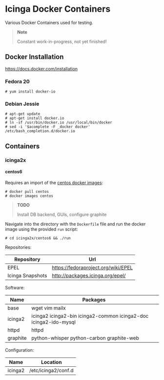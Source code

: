 # Icinga Docker Containers

Various Docker Containers used for testing.

> **Note**
>
> Constant work-in-progress, not yet finished!

## Docker Installation

https://docs.docker.com/installation

### Fedora 20

    # yum install docker-io


### Debian Jessie

    # apt-get update
    # apt-get install docker.io
    # ln -sf /usr/bin/docker.io /usr/local/bin/docker
    # sed -i '$acomplete -F _docker docker' /etc/bash_completion.d/docker.io


## Containers

### icinga2x

#### centos6

Requires an import of the [centos docker images](http://wiki.centos.org/Cloud/Docker):

    # docker pull centos
    # docker images centos

> **TODO**
>
> Install DB backend, GUIs, configure graphite

Navigate into the directory with the `Dockerfile` file and run
the docker image using the provided `run` script:

    # cd icinga2x/centos6 && ./run

Repositories:

  Repository		    | Url
  ----------------------|----------------------
  EPEL			        | https://fedoraproject.org/wiki/EPEL
  Icinga Snapshots	    | http://packages.icinga.org/epel/

Software:

  Name			        | Packages
  ----------------------|----------------------
  base			        | wget vim mailx
  icinga2		        | icinga2 icinga2-bin icinga2-common icinga2-doc icinga2-ido-mysql
  httpd			        | httpd
  graphite		        | python-whisper python-carbon graphite-web

Configuration:

  Name			        | Location
  ----------------------|----------------------
  icinga2		        | /etc/icinga2/conf.d


